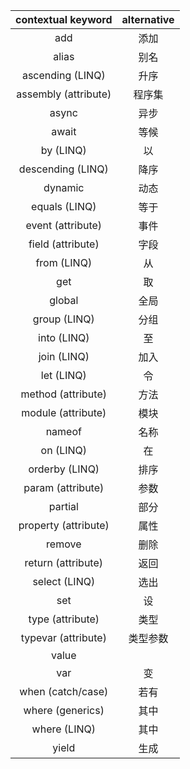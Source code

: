 ﻿| contextual keyword   | alternative |
|:--------------------:|:-----------:|
| add                  | 添加        |
| alias                | 别名        |
| ascending (LINQ)     | 升序        |
| assembly (attribute) | 程序集      |
| async                | 异步        |
| await                | 等候        |
| by (LINQ)            | 以          |
| descending (LINQ)    | 降序        |
| dynamic              | 动态        |
| equals (LINQ)        | 等于        |
| event (attribute)    | 事件        |
| field (attribute)    | 字段        |
| from (LINQ)          | 从          |
| get                  | 取          |
| global               | 全局        |
| group (LINQ)         | 分组        |
| into (LINQ)          | 至          |
| join (LINQ)          | 加入        |
| let (LINQ)           | 令          |
| method (attribute)   | 方法        |
| module (attribute)   | 模块        |
| nameof               | 名称        |
| on (LINQ)            | 在          |
| orderby (LINQ)       | 排序        |
| param (attribute)    | 参数        |
| partial              | 部分        |
| property (attribute) | 属性        |
| remove               | 删除        |
| return (attribute)   | 返回        |
| select (LINQ)        | 选出        |
| set                  | 设          |
| type (attribute)     | 类型        |
| typevar (attribute)  | 类型参数    |
| value                |             |
| var                  | 变          |
| when (catch/case)    | 若有        |
| where (generics)     | 其中        |
| where (LINQ)         | 其中        |
| yield                | 生成        |
